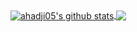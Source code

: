 
<a href="https://github.com/anuraghazra/github-readme-stats">
  <img align="center" src="https://github-readme-stats.vercel.app/api?username=ahadji05&include_all_commits=true&show_icons=true" alt="ahadji05's github stats" />
</a>
<a href="https://github.com/anuraghazra/github-readme-stats">
  <!-- Change the `github-readme-stats.anuraghazra1.vercel.app` to `github-readme-stats.vercel.app`  -->
  <img align="center" src="https://github-readme-stats.vercel.app/api/top-langs/?username=ahadji05&layout=compact&hide=TeX" />
</a>

<!--
[![ahadji05's github stats](https://github-readme-stats.vercel.app/api?username=ahadji05&include_all_commits=true&show_icons=true)](https://github.com/ahadji05)

[![Top Langs](https://github-readme-stats.vercel.app/api/top-langs/?username=ahadji05&layout=compact&hide=TeX)](https://github.com/anuraghazra/github-readme-stats)
-->

<!--
**ahadji05/ahadji05** is a ✨ _special_ ✨ repository because its `README.md` (this file) appears on your GitHub profile.

Here are some ideas to get you started:

- 🔭 I’m currently working on ...
- 🌱 I’m currently learning ...
- 👯 I’m looking to collaborate on ...
- 🤔 I’m looking for help with ...
- 💬 Ask me about ...
- 📫 How to reach me: ...
- 😄 Pronouns: ...
- ⚡ Fun fact: ...
-->
